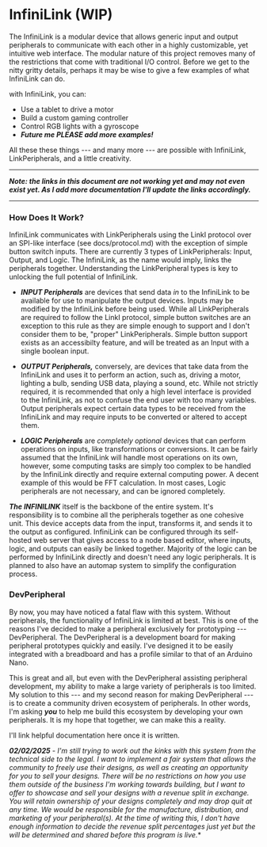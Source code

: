 # InfiniLink (WIP)

The InfiniLink is a modular device that allows generic input and output
peripherals to communicate with  each other in a highly customizable, yet
intuitive web interface.  The modular nature of this project removes many of the
restrictions that come with traditional I/O control.  Before we get to the nitty
gritty details, perhaps it may be wise to give a few examples of what InfiniLink
can do.

with InfiniLink, you can:

- Use a tablet to drive a motor
- Build a custom gaming controller
- Control RGB lights with a gyroscope
- ***Future me PLEASE add more examples!***

All these these things --- and many more --- are possible with InfiniLink,
LinkPeripherals, and a little creativity.

--------------------------------------------------------------------------------

***Note: the links in this document are not working yet and may not even exist
yet.  As I add more documentation I'll update the links accordingly.***

--------------------------------------------------------------------------------

### How Does It Work?

InfiniLink communicates with LinkPeripherals using the LinkI protocol over an
SPI-like interface (see docs/protocol.md) with the exception of simple button
switch inputs.  There are currently 3 types of LinkPeripherals: Input, Output,
and Logic.  The InfiniLink, as the name would imply, links the peripherals
together.  Understanding the LinkPeripheral types is key to unlocking the full
potential of InfiniLink.

- ***INPUT Peripherals*** are devices that send data *in* to the InfiniLink to
  be available for use to manipulate the output devices.  Inputs may be modified
  by the InfiniLink before being used.  While all LinkPeripherals are required
  to follow the LinkI protocol, simple button switches are an exception to this
  rule as they are simple enough to support and I don't consider them to be,
  "proper" LinkPeripherals.  Simple button support exists as an accessibilty
  feature, and will be treated as an Input with a single boolean input.

- ***OUTPUT Peripherals,*** conversely, are devices that take data from the
  InfiniLink and uses it to perform an action, such as, driving a motor,
  lighting a bulb, sending USB data, playing a sound, etc.  While not strictly
  required, it is recommended that only a high level interface is provided to
  the InfiniLink, as not to confuse the end user with too many variables.
  Output peripherals expect certain data types to be received from the
  InfiniLink and may require inputs to be converted or altered to accept them.

- ***LOGIC Peripherals*** are *completely optional* devices that can perform
  operations on inputs, like transformations or conversions.  It can be fairly
  assumed that the InfiniLink will handle most operations on its own, however,
  some computing tasks are simply too complex to be handled by the InfiniLink
  directly and require external computing power.  A decent example of this would
  be FFT calculation.  In most cases, Logic peripherals are not necessary, and
  can be ignored completely.

***The INFINILINK*** itself is the backbone of the entire system.  It's
responsibility is to combine all the peripherals together as one cohesive unit.
This device accepts data from the input, transforms it, and sends it to the
output as configured.  InfiniLink can be configured through its self-hosted web
server that gives access to a node based editor, where inputs, logic, and
outputs can easily be linked together.  Majority of the logic can be performed
by InfiniLink directly and doesn't need any logic peripherals.  It is planned to
also have an automap system to simplify the configuration process.


### DevPeripheral

By now, you may have noticed a fatal flaw with this system.  Without
peripherals, the functionality of InfiniLink is limited at best.  This is one of
the reasons I've decided to make a peripheral exclusively for prototyping ---
DevPeripheral.  The DevPeripheral is a development board for making peripheral
prototypes quickly and easily.  I've designed it to be easily integrated with a
breadboard and has a profile similar to that of an Arduino Nano.

This is great and all, but even with the DevPeripheral assisting peripheral
development, my ability to make a large variety of peripherals is too limited.
My solution to this --- and my second reason for making DevPeripheral --- is to
create a community driven ecosystem of peripherals.  In other words, I'm asking
***you*** to help me build this ecosystem by developing your own peripherals.
It is my hope that together, we can make this a reality.

I'll link helpful documentation here once it is written.

***02/02/2025** - I'm still trying to work out the kinks with this system from the
technical side to the legal.  I want to implement a fair system that allows the
community to freely use their designs, as well as creating an opportunity for
you to sell your designs.  There will be no restrictions on how you use them
outside of the business I'm working towards building, but I want to offer to
showcase and sell your designs with a revenue split in exchange.  You will
retain ownership of your designs completely and may drop quit at any time.  We
would be responsible for the manufacture, distribution, and marketing of your
peripheral(s).  At the time of writing this, I don't have enough information to
decide the revenue split percentages just yet but the will be determined and
shared before this program is live.**
